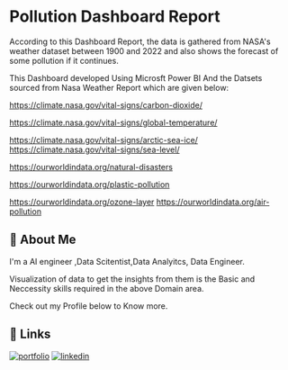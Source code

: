 
# Pollution Dashboard Report

According to this Dashboard Report, the data is gathered from NASA's weather dataset between 1900 and 2022 and also shows the forecast of some pollution if it continues.


This Dashboard developed Using Microsft Power BI
And the Datsets sourced from Nasa Weather Report which are given below:

https://climate.nasa.gov/vital-signs/carbon-dioxide/

https://climate.nasa.gov/vital-signs/global-temperature/

https://climate.nasa.gov/vital-signs/arctic-sea-ice/
https://climate.nasa.gov/vital-signs/sea-level/

https://ourworldindata.org/natural-disasters

https://ourworldindata.org/plastic-pollution

https://ourworldindata.org/ozone-layer
https://ourworldindata.org/air-pollution



## 🚀 About Me
I'm a AI engineer ,Data Scitentist,Data Analyitcs, Data Engineer.

Visualization of data to get the insights from them is the Basic and Neccessity skills required in the above Domain area.

Check out my Profile below to Know more.
## 🔗 Links
[![portfolio](https://img.shields.io/badge/my_portfolio-000?style=for-the-badge&logo=ko-fi&logoColor=white)](https://github.com/iavinashkant)
[![linkedin](https://img.shields.io/badge/linkedin-0A66C2?style=for-the-badge&logo=linkedin&logoColor=white)](https://www.linkedin.com/in/avinashkant/)


